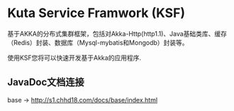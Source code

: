# Kuta Service Framwork (KSF)
基于AKKA的分布式集群框架，包括对Akka-Http(http1.1)、Java基础类库、缓存（Redis）封装、数据库（Mysql-mybatis和Mongodb）封装等。

使用KSF您将可以快速开发基于Akka的应用程序.

JavaDoc文档连接
--------------------------------------------------------------------------------------------------------------------
   base -> http://s1.chhd18.com/docs/base/index.html
